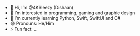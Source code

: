 - 👋 Hi, I’m @4KSleezy (Dishaan(
- 👀 I’m interested in programming, gaming and graphic design
- 🌱 I’m currently learning Python, Swift, SwiftUI and C#
- 😄 Pronouns: He/Him
- ⚡ Fun fact: ...

<!---
4KSleezy/4KSleezy is a ✨ special ✨ repository because its `README.md` (this file) appears on your GitHub profile.
You can click the Preview link to take a look at your changes.
--->
